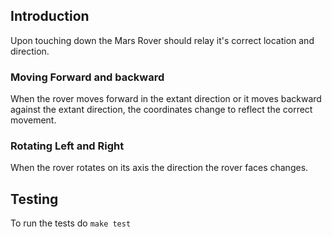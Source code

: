 ## Introduction
Upon touching down the Mars Rover should relay it's correct location and direction.

### Moving Forward and backward
When the rover moves forward in the extant direction or it moves backward against the extant direction, the coordinates change to reflect the correct movement.

### Rotating Left and Right
When the rover rotates on its axis the direction the rover faces changes.

## Testing
To run the tests do `make test`
